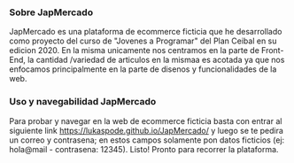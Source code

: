 ### Sobre JapMercado 

JapMercado es una plataforma de ecommerce ficticia que he desarrollado como proyecto del curso de "Jovenes a Programar" del Plan Ceibal en su edicion 2020.
En la misma unicamente nos centramos en la parte de Front-End, la cantidad /variedad de articulos en la mismaa es acotada ya que nos enfocamos principalmente en la parte de disenos y funcionalidades de la web.

### Uso y navegabilidad JapMercado 

Para probar y navegar en la web de ecommerce ficticia basta con entrar al siguiente link https://lukaspode.github.io/JapMercado/ y luego se te pedira un correo y contrasena; en estos campos solamente pon datos ficticios (ej: hola@mail - contrasena: 12345).
Listo! Pronto para recorrer la plataforma.
